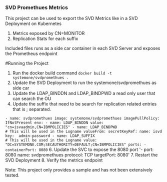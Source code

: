 ### SVD Promethues Metrics

This project can be used to export the SVD Metrics like in a SVD Deployment on Kubernetes

1. Metrics exposed by CN=MONITOR 
2. Replication Stats for each suffix 

Included files runs as a side car container in each SVD Server and exposes the Prometheus endpoint 

#Running the Project 

1. Run the docker build command `docker build -t systemone/svdpromethues .`
2. Update the SVD Deployment to run the systemone/svdpromethues as side car 
3. Update the LDAP_BINDDN and LDAP_BINDPWD a read only user that can search the OU 
4. Update the suffix that need to be search for replication related entries that is ; separated.
   
`- name: svdpromethues
        image: systemone/svdpromethues
        imagePullPolicy: IfNotPresent
        env:
          - name: LDAP_BINDDN
            value: "cn=isvaadmin,CN=IBMPOLICIES"
          - name: LDAP_BINDPWD                                   # This will be used in the Logname
            valueFrom:
              secretKeyRef:
                name: isvd
                key:  admin-password
          - name: LDAP_SUFFIX                                   # This will be used in the Logname
            value: "DC=SYSTEMONE.COM;SECAUTHORITY=DEFAULT;CN=IBMPOLICIES"
        ports:
        - containerPort: 8080`
6. Update the SVC to expose the 8080 port 
'- port: 8080
    name: svdpromethues
    protocol: TCP
    targetPort: 8080'
7. Restart the SVD Deployment 
8. Verify the metrics endpoint  

Note: This project only provides a sample and has not been extensively tested. 

